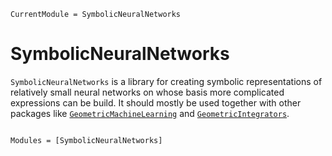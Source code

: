 ```@meta
CurrentModule = SymbolicNeuralNetworks
```

# SymbolicNeuralNetworks

`SymbolicNeuralNetworks` is a library for creating symbolic representations of relatively small neural networks on whose basis more complicated expressions can be build. It should mostly be used together with other packages like [`GeometricMachineLearning`](https://github.com/JuliaGNI/GeometricMachineLearning.jl) and [`GeometricIntegrators`](https://github.com/JuliaGNI/GeometricIntegrators.jl).

```@index
```

```@autodocs
Modules = [SymbolicNeuralNetworks]
```
